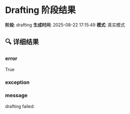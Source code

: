 # Drafting 阶段结果

**阶段**: drafting
**生成时间**: 2025-08-22 17:15:49
**模式**: 真实模式

## 🔍 详细结果

### error
True

### exception


### message
drafting failed: 
